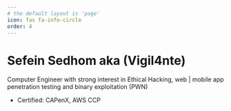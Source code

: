 ```yaml
---
# the default layout is 'page'
icon: fas fa-info-circle
order: 4
---
```


# Sefein Sedhom aka (Vigil4nte)
Computer Engineer with strong interest in Ethical Hacking, web | mobile app penetration
testing and binary exploitation (PWN)
- Certified: CAPenX, AWS CCP
